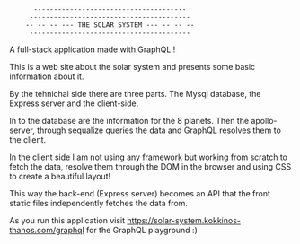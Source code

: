 
          --------------------------------------
         ----------------------------------------
        -- -- -- --- THE SOLAR SYSTEM --- -- -- --
         ----------------------------------------
     
     
A full-stack application made with GraphQL !

Τhis is a web site about the solar system and presents some basic information about it.

By the tehnichal side there are three parts. The Mysql database, the Express server and the client-side.

In to the database are the information for the 8 planets.
Then the apollo-server, through sequalize queries the data and GraphQL resolves them to the client.

In the client side I am not using any framework but working from scratch to fetch the data, 
resolve them through the DOM in the browser and using CSS to create a beautiful layout!

This way the back-end (Express server) becomes an API that the front staτic files 
independently fetches the data from.




As you run this application visit https://solar-system.kokkinos-thanos.com/graphql for the GraphQL playground :)
